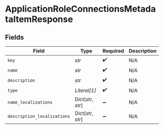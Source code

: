 # ApplicationRoleConnectionsMetadataItemResponse


## Fields

| Field                       | Type                        | Required                    | Description                 |
| --------------------------- | --------------------------- | --------------------------- | --------------------------- |
| `key`                       | *str*                       | :heavy_check_mark:          | N/A                         |
| `name`                      | *str*                       | :heavy_check_mark:          | N/A                         |
| `description`               | *str*                       | :heavy_check_mark:          | N/A                         |
| `type`                      | *Literal[1]*                | :heavy_check_mark:          | N/A                         |
| `name_localizations`        | Dict[str, *str*]            | :heavy_minus_sign:          | N/A                         |
| `description_localizations` | Dict[str, *str*]            | :heavy_minus_sign:          | N/A                         |